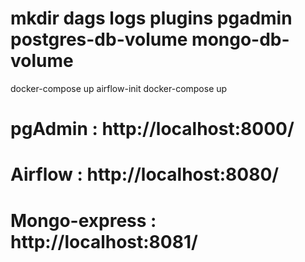# mkdir dags logs plugins pgadmin postgres-db-volume mongo-db-volume

docker-compose up airflow-init
docker-compose up

# pgAdmin : http://localhost:8000/

# Airflow : http://localhost:8080/

# Mongo-express : http://localhost:8081/
